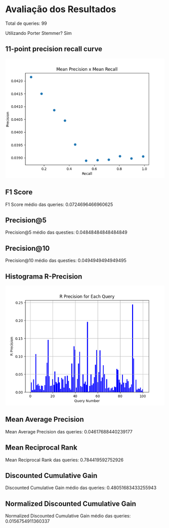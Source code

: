 # Avaliação dos Resultados

Total de queries: 99

Utilizando Porter Stemmer? Sim

## 11-point precision recall curve

![11 point precision recall curve](11_points_curve-stemmer.png)
## F1 Score

F1 Score médio das queries: 0.0724696466960625

## Precision@5

Precision@5 médio das questies: 0.04848484848484849

## Precision@10

Precision@10 médio das questies: 0.0494949494949495

## Histograma R-Precision

![R-Precision](R_Precision_histogram-stemmer.png)
## Mean Average Precision

Mean Average Precision das queries: 0.04617688440239177

## Mean Reciprocal Rank

Mean Reciprocal Rank das queries: 0.784419592752926

## Discounted Cumulative Gain

Discounted Cumulative Gain médio das queries: 0.48051683433255943

## Normalized Discounted Cumulative Gain

Normalized Discounted Cumulative Gain médio das queries: 0.0156754911360337


